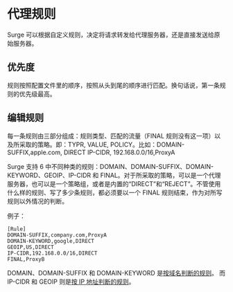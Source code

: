 # 代理规则

Surge 可以根据自定义规则，决定将请求转发给代理服务器，还是直接发送给原始服务器。

## 优先度

规则按照配置文件里的顺序，按照从头到尾的顺序进行匹配。换句话说，第一条规则的优先级最高。

## 编辑规则

每一条规则由三部分组成：规则类型、匹配的流量（FINAL 规则没有这一项）以及所采取的策略。即：TYPR, VALUE, POLICY。比如：DOMAIN-SUFFIX,apple.com, DIRECT IP-CIDR, 192.168.0.0/16,ProxyA

Surge 支持 6 中不同种类的规则：DOMAIN、DOMAIN-SUFFIX、DOMAIN-KEYWORD、GEOIP、IP-CIDR 和 FINAL。对于所采取的策略，可以是一个代理服务器，也可以是一个策略组，或者是内置的“DIRECT”和“REJECT”。不管使用什么样的规则、写了多少条规则，都必须要以一个 FINAL 规则结束，作为对所写规则以外情况的判断。

例子：

```text
[Rule]
DOMAIN-SUFFIX,company.com,ProxyA
DOMAIN-KEYWORD,google,DIRECT
GEOIP,US,DIRECT
IP-CIDR,192.168.0.0/16,DIRECT
FINAL,ProxyB
```

DOMAIN、DOMAIN-SUFFIX 和 DOMAIN-KEYWORD 是[按域名判断的规则](https://surge-wiki.headto.icu/rule/domain-based)。 而 IP-CIDR 和 GEOIP 则是[按 IP 地址判断的规则](https://surge-wiki.headto.icu/rule/ip-based)。

